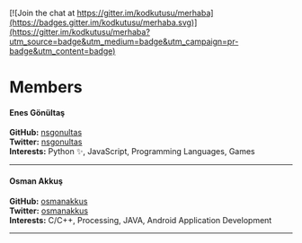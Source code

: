 [![Join the chat at https://gitter.im/kodkutusu/merhaba](https://badges.gitter.im/kodkutusu/merhaba.svg)](https://gitter.im/kodkutusu/merhaba?utm_source=badge&utm_medium=badge&utm_campaign=pr-badge&utm_content=badge)

# Members
#### Enes Gönültaş
**GitHub:** [nsgonultas](https://github.com/nsgonultas)  
**Twitter:** [nsgonultas](https://twitter.com/nsgonultas)  
**Interests:** Python :sparkles:, JavaScript, Programming Languages, Games

---

#### Osman Akkuş
**GitHub:** [osmanakkus](https://github.com/osmanakkus44)  
**Twitter:** [osmanakkus](https://twitter.com/osmanakkus350)  
**Interests:** C/C++, Processing, JAVA, Android Application Development

---
